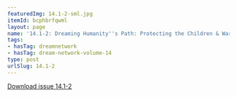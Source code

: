 ```yaml
---
featuredImg: 14.1-2-sml.jpg
itemId: bcphbrfqwml
layout: page
name: '14.1-2: Dreaming Humanity''s Path: Protecting the Children & Warning Dreams'
tags:
- hasTag: dreamnetwork
- hasTag: dream-network-volume-14
type: post
urlSlug: 14.1-2
---
```

<a href="../files/pdfs/Volume_14/14.1-2-Dream-Network-Vol-14-Nos-1-&-2.pdf" download="">Download issue 14.1-2</a>